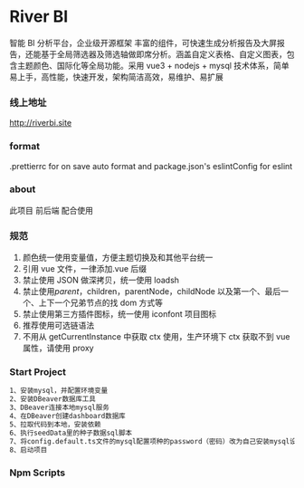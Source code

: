 # River BI

智能 BI 分析平台，企业级开源框架 丰富的组件，可快速生成分析报告及大屏报告，还能基于全局筛选器及筛选轴做即席分析。涵盖自定义表格、自定义图表，包含主题颜色、国际化等全局功能。采用 vue3 + nodejs + mysql 技术体系，简单易上手，高性能，快速开发，架构简洁高效，易维护、易扩展

### 线上地址

http://riverbi.site

### format

.prettierrc for on save auto format and package.json's eslintConfig for eslint

### about

此项目 前后端 配合使用

### 规范

1. 颜色统一使用变量值，方便主题切换及和其他平台统一
2. 引用 vue 文件，一律添加.vue 后缀
3. 禁止使用 JSON 做深拷贝，统一使用 loadsh
4. 禁止使用$parent，$children，parentNode，childNode 以及第一个、最后一个、上下一个兄弟节点的找 dom 方式等
5. 禁止使用第三方插件图标，统一使用 iconfont 项目图标
6. 推荐使用可选链语法
7. 不用从 getCurrentInstance 中获取 ctx 使用，生产环境下 ctx 获取不到 vue 属性，请使用 proxy


### Start Project

```bash
1、安装mysql，并配置环境变量
2、安装DBeaver数据库工具
3、DBeaver连接本地mysql服务
4、在DBeaver创建dashboard数据库
5、拉取代码到本地，安装依赖
6、执行seedData里的种子数据sql脚本
7、将config.default.ts文件的mysql配置项种的password（密码）改为自己安装mysql设置的密码
8、启动项目
```

### Npm Scripts
